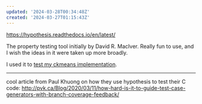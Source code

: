 ```yaml
---
updated: '2024-03-28T00:34:48Z'
created: '2024-03-27T01:15:43Z'
---
```

https://hypothesis.readthedocs.io/en/latest/

The property testing tool initially by David R. MacIver. Really fun to use, and I wish the ideas in it were taken up more broadly.

I used it to [test my ckmeans implementation](https://github.com/llimllib/ckmeans/blob/master/ckmeans.py#L220-L246).

---

cool article from Paul Khuong on how they use hypothesis to test their C code: http://pvk.ca/Blog/2020/03/11/how-hard-is-it-to-guide-test-case-generators-with-branch-coverage-feedback/